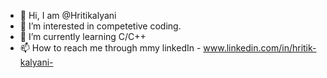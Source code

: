 - 👋 Hi, I am @Hritikalyani
- 👀 I’m interested in competetive coding.
- 🌱 I’m currently learning C/C++
- 📫 How to reach me through mmy linkedIn - www.linkedin.com/in/hritik-kalyani-
<!---
Hritikalyani/Hritikalyani is a ✨ special ✨ repository because its `README.md` (this file) appears on your GitHub profile.
You can click the Preview link to take a look at your changes.
--->
